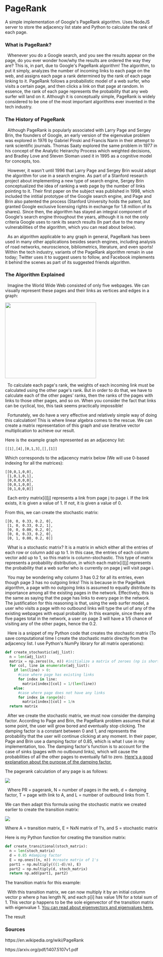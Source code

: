 # PageRank
A simple implementation of Google's PageRank algorithm. Uses NodeJS server to store the adjacency list state and Python to calculate
the rank of each page.

### What is PageRank?
&nbsp; Whenever you do a Google search, and you see the results appear on the page, do you ever wonder how/why the results are 
ordered the way they are? This is, in part, due to Google's PageRank algorithm! The algorithm, to put it simply, analyzes the number 
of incoming links to each page on the web, and assigns each page a rank determined by the rank of each page linking to it. 
PageRank follows a probabilistic model of a web surfer, who visits a certain page, and then clicks a link on that page
at random. In essence, the rank of each page represents the probability that any web surfer will land on it. Although it is
conceptually simple, PageRank is widely considered to be one of the most important algorithms ever invented in the tech industry.

### The History of PageRank
<p>&nbsp; Although PageRank is popularly associated with Larry Page and Sergey Brin, the founders of Google, an early version of the
eigenvalue problem was explored in 1976 by Gabriel Pinski and Francis Narin in their attempt to rank scientific journals. Thomas Saaty 
explored the same problem in 1977 in his concept of the Analytic Heirarchy Process which weighted decisions, and Bradley Love and Steven
Sloman used it in 1995 as a cognitive model for concepts, too.</p>
<p>&nbsp; However, it wasn't until 1996 that Larry Page and Sergey Brin would adopt the algorithm for use in a search engine. As part of 
a Stanford research project about implementing a new type of search engine, Sergey Brin conceptualized the idea of ranking a web page by
the number of links pointing to it. Their first paper on the subject was published in 1998, which included the intitial prototype of the
Google search engine, and Page and Brin also patented the process (Stanford University holds the patent, but granted Google exclusive
licensing rights in exchange for 1.8 million of its shares). Since then, the algorithm has stayed an integral component of Google's search
engine throughout the years, although it is not the only criteria Google uses to rank its search results (In part due to the many vulnerabilities
of the algorithm, which you can read about below).</p>
<p>&nbsp; As an algorithm applicable to any graph in general, PageRank has been used in many other applications besides search engines,
including analysis of road networks, neuroscience, bibliometrics, literature, and even sports!
Within the tech industry, variants of the PageRank algorithm remain in use today; Twitter uses it to suggest users to follow, and Facebook
implements it behind the scenes as part of its suggested friends algorithm.

### The Algorithm Explained

<p>&nbsp; Imagine the World Wide Web consisted of only five webpages. We can visually represent these pages and their links as vertices and 
edges in a graph:</p>
<img src="https://s3.amazonaws.com/albertpersonal/graph.png" width="300" height="250"/>

<p>&nbsp; To calculate each page's rank, the weights of each incoming link must be calculated using the other page's rank. But in order to do that, 
we have to calculate each of the other pages' ranks, then the ranks of the pages with links to those other pages, and so on. When you consider
the fact that links can be cyclical, too, this task seems practically impossible!</p>

<p>&nbsp; Fortunately, we do have a very effective and relatively simple way of doing this calculation! This is where linear algebra comes to the
rescue. We can create a matrix representation of this graph and use iterative vector multiplication to achieve our result.

Here is the example graph represented as an adjacency list:

`[[1],[4],[0,1,3],[],[1]]`
 
Which corresponds to the adjacency matrix below (We will use 0-based indexing for all the matrices):

```
[[0,0,1,0,0],
 [1,0,1,0,1],
 [0,0,0,0,0],
 [0,0,1,0,0],
 [0,1,0,0,0]]
```

<p>&nbsp; Each entry matrix[i][j] represents a link from page j to page i. If the link exists, it is given a value of 1. If not, it is given
a value of 0.</p>
From this, we can create the stochastic matrix:

```
[[0, 0, 0.33, 0.2, 0],
 [1, 0, 0.33, 0.2, 1],
 [0, 0, 0.00, 0.2, 0],
 [0, 0, 0.33, 0.2, 0],
 [0, 1, 0.00, 0.2, 0]]
```
<p>&nbsp; What is a stochastic matrix? It is a matrix in which either all the entries of each row or column add up to 1. In this case, the
entries of each column vector add up to 1, so this matrix is column-stochastic. This type of matrix represents a probability distribution, 
in which each matrix[i][j] represents the probability that a web surfer who is currently on page j will visit page i.</p>

<p>&nbsp; You may be wondering why column 3 has 0.2 for all its entries, even though page 3 has no outgoing links! This is because in 
the PageRank algorithm, a page with no outgoing links is assumed to equally distribute its importance among all the existing pages in the
network. Effectively, this is the same as saying that the page has links to every page in the network. The justification for this reasoning 
is that, using the web surfer model, a user who visits a page with no outbound links will type the url of any of the existing webpages with 
equal probability. In this example, since there are five pages total in the network, a user on page 3 will have a 1/5 chance of visiting any 
of the other pages, hence the 0.2.</p>

<p>&nbsp; Here is a snippet of my Python code that creates the stochastic matrix (To save computational time I create the stochastic matrix directly
from the adjacency list. I use Python's NumPy library for all matrix operations):</p>

```python
def create_stochastic(adj_list):
  n = len(adj_list)
  matrix = np.zeros((n, n)) #initialize a matrix of zeroes (np is shorthand for NumPy)
  for col, line in enumerate(adj_list):
    if len(line) > 0:
      #case where page has existing links
      for index in line:
        matrix[index][col] = 1/(len(line))
    else:
      #case where page does not have any links
      for index in range(n):
        matrix[index][col] = 1/n
  return matrix
```

&nbsp; After we create the stochastic matrix, we must now consider the damping factor. According to Page and Brin, the PageRank problem
assumes that at some point, the user will grow bored and eventually stop clicking. The damping factor is a constant between 0 and 1, and
represents the probability that the user will continue clicking at any moment. In their paper, Page and Brin use a damping factor of 0.85, 
which is what I use in my implementation, too. The damping factor's function is to account for the case of sinks (pages with no outbound links), 
which will cause the probabilities of all the other pages to eventually fall to zero.
[Here's a good explanation about the purpose of the damping factor.](https://www.quora.com/What-is-the-function-of-the-damping-factor-in-PageRank)

<p>The pagerank calculation of any page is as follows:</p>
<img src="http://chart.apis.google.com/chart?cht=tx&chl=PR(A)%20%3D%20%5Cfrac%7B1-d%7D%7BN%7D%2Bd%20%5Cbegin%7Bpmatrix%7D%5Cfrac%7BPR(T_%7B1%7D)%7D%7BL(T_%7B1%7D)%7D%2B%5Cfrac%7BPR(T_%7B2%7D)%7D%7BL(T_%7B2%7D)%7D%2B...%2B%5Cfrac%7BPR(T_%7BN%7D)%7D%7BL(T_%7BN%7D)%7D%5Cend%7Bpmatrix%7D%20">
<p>&nbsp; Where PR = pagerank, N = number of pages in the web, d = damping factor, T = page with link to A, and L = number of outbound links from T.

<p>We can then adapt this formula using the stochastic matrix we created earlier to create the transition matrix:</p>
<img src="http://chart.apis.google.com/chart?cht=tx&chl=A%20%3D%20%5Cfrac%7B1-d%7D%7BN%7DE%2BdS%20">
<p>Where A = transition matrix, E = NxN matrix of 1's, and S = stochastic matrix</p>

<p>Here is my Python function for creating the transition matrix:</p>

```python
def create_transitional(stoch_matrix):
  n = len(stoch_matrix)
  d = 0.85 #damping factor
  E = np.ones((n, n)) #create matrix of 1's
  part1 = np.multiply(((1-d)/n), E)
  part2 = np.multiply(d, stoch_matrix)
  return np.add(part1, part2)
```

<p>The transition matrix for this example:</p>

&nbsp; With this transition matrix, we can now multiply it by an initial column vector p where p has length N, and each p[i] has value 1/N
for a total sum of 1.
This vector p happens to be the sole eigenvector of the transition matrix with eigenvalue 1. [You can read about eigenvectors and eigenvalues
here.](https://en.wikipedia.org/wiki/Eigenvalues_and_eigenvectors)

<p></p>

The result

### Sources
<p>https://en.wikipedia.org/wiki/PageRank</p>
<p>https://arxiv.org/pdf/1407.5107v1.pdf</p>
